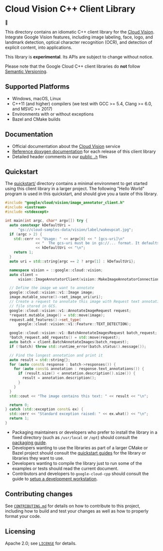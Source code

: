 # Cloud Vision C++ Client Library

:construction:

This directory contains an idiomatic C++ client library for the
[Cloud Vision][cloud-service]. Integrate Google Vision
features, including image labeling, face, logo, and landmark detection, optical
character recognition (OCR), and detection of explicit content, into
applications.

This library is **experimental**. Its APIs are subject to change without notice.

Please note that the Google Cloud C++ client libraries do **not** follow
[Semantic Versioning](https://semver.org/).

## Supported Platforms

* Windows, macOS, Linux
* C++11 (and higher) compilers (we test with GCC >= 5.4, Clang >= 6.0, and
  MSVC >= 2017)
* Environments with or without exceptions
* Bazel and CMake builds

## Documentation

* Official documentation about the [Cloud Vision][cloud-service-docs] service
* [Reference doxygen documentation][doxygen-link] for each release of this
  client library
* Detailed header comments in our [public `.h`][source-link] files

[cloud-service]: https://cloud.google.com/vision
[cloud-service-docs]: https://cloud.google.com/vision/docs
[doxygen-link]: https://googleapis.dev/cpp/google-cloud-vision/latest/
[source-link]: https://github.com/googleapis/google-cloud-cpp/tree/main/google/cloud/vision

## Quickstart

The [quickstart/](quickstart/README.md) directory contains a minimal environment
to get started using this client library in a larger project. The following
"Hello World" program is used in this quickstart, and should give you a taste of
this library.

<!-- inject-quickstart-start -->
```cc
#include "google/cloud/vision/image_annotator_client.h"
#include <iostream>
#include <stdexcept>

int main(int argc, char* argv[]) try {
  auto constexpr kDefaultUri =
      "gs://cloud-samples-data/vision/label/wakeupcat.jpg";
  if (argc > 2) {
    std::cerr << "Usage: " << argv[0] << " [gcs-uri]\n"
              << "  The gcs-uri must be in gs://... format. It defaults to "
              << kDefaultUri << "\n";
    return 1;
  }
  auto uri = std::string{argc == 2 ? argv[1] : kDefaultUri};

  namespace vision = ::google::cloud::vision;
  auto client =
      vision::ImageAnnotatorClient(vision::MakeImageAnnotatorConnection());

  // Define the image we want to annotate
  google::cloud::vision::v1::Image image;
  image.mutable_source()->set_image_uri(uri);
  // Create a request to annotate this image with Request text annotations for a
  // file stored in GCS.
  google::cloud::vision::v1::AnnotateImageRequest request;
  *request.mutable_image() = std::move(image);
  request.add_features()->set_type(
      google::cloud::vision::v1::Feature::TEXT_DETECTION);

  google::cloud::vision::v1::BatchAnnotateImagesRequest batch_request;
  *batch_request.add_requests() = std::move(request);
  auto batch = client.BatchAnnotateImages(batch_request);
  if (!batch) throw std::runtime_error(batch.status().message());

  // Find the longest annotation and print it
  auto result = std::string{};
  for (auto const& response : batch->responses()) {
    for (auto const& annotation : response.text_annotations()) {
      if (result.size() < annotation.description().size()) {
        result = annotation.description();
      }
    }
  }
  std::cout << "The image contains this text: " << result << "\n";

  return 0;
} catch (std::exception const& ex) {
  std::cerr << "Standard exception raised: " << ex.what() << "\n";
  return 1;
}
```
<!-- inject-quickstart-end -->

* Packaging maintainers or developers who prefer to install the library in a
  fixed directory (such as `/usr/local` or `/opt`) should consult the
  [packaging guide](/doc/packaging.md).
* Developers wanting to use the libraries as part of a larger CMake or Bazel
  project should consult the [quickstart guides](#quickstart) for the library
  or libraries they want to use.
* Developers wanting to compile the library just to run some of the examples or
  tests should read the current document.
* Contributors and developers to `google-cloud-cpp` should consult the guide to
  [setup a development workstation][howto-setup-dev-workstation].

[howto-setup-dev-workstation]: /doc/contributor/howto-guide-setup-development-workstation.md

## Contributing changes

See [`CONTRIBUTING.md`](../../../CONTRIBUTING.md) for details on how to
contribute to this project, including how to build and test your changes
as well as how to properly format your code.

## Licensing

Apache 2.0; see [`LICENSE`](../../../LICENSE) for details.
